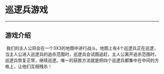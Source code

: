 # 巡逻兵游戏
-----------------
## 游戏介绍
  我们的主人公将会在一个3X3的地图中进行战斗。地图上有4个巡逻兵正在巡逻，当主人公进入巡逻兵的追杀范围时，巡逻兵会试图追赶，主人公离开追杀范围时，巡逻兵恢复正常，继续巡逻。唯一的获胜方法就是把四个巡逻兵都集中在中间的方格上，让他们互相残杀！
  
##
